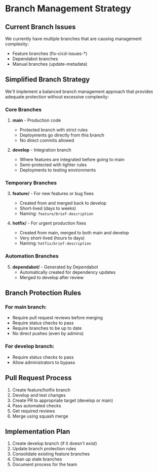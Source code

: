 # Branch Management Strategy

## Current Branch Issues

We currently have multiple branches that are causing management complexity:

- Feature branches (fix-cicd-issues-\*)
- Dependabot branches
- Manual branches (update-metadata)

## Simplified Branch Strategy

We'll implement a balanced branch management approach that provides adequate protection without excessive complexity:

### Core Branches

1. **main** - Production code

   - Protected branch with strict rules
   - Deployments go directly from this branch
   - No direct commits allowed

2. **develop** - Integration branch
   - Where features are integrated before going to main
   - Semi-protected with lighter rules
   - Deployments to testing environments

### Temporary Branches

3. **feature/** - For new features or bug fixes

   - Created from and merged back to develop
   - Short-lived (days to weeks)
   - Naming: `feature/brief-description`

4. **hotfix/** - For urgent production fixes
   - Created from main, merged to both main and develop
   - Very short-lived (hours to days)
   - Naming: `hotfix/brief-description`

### Automation Branches

5. **dependabot/** - Generated by Dependabot
   - Automatically created for dependency updates
   - Merged to develop after review

## Branch Protection Rules

### For main branch:

- Require pull request reviews before merging
- Require status checks to pass
- Require branches to be up to date
- No direct pushes (even by admins)

### For develop branch:

- Require status checks to pass
- Allow administrators to bypass

## Pull Request Process

1. Create feature/hotfix branch
2. Develop and test changes
3. Create PR to appropriate target (develop or main)
4. Pass automated checks
5. Get required reviews
6. Merge using squash merge

## Implementation Plan

1. Create develop branch (if it doesn't exist)
2. Update branch protection rules
3. Consolidate existing feature branches
4. Clean up stale branches
5. Document process for the team
